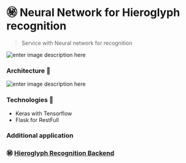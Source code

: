 
# :secret: Neural Network for Hieroglyph recognition 
> Service with Neural network for recognition  
 >
 ![enter image description here](https://lh3.googleusercontent.com/vH7o1niSPjf2DJ17iiIsg0Gp2NgAyABYiMM4is5jfSVLwFoIYowFx2eSP43LTU9UapFfPps_D_M)

### Architecture :microscope:
![enter image description here](https://lh3.googleusercontent.com/lVotM1mxkyqdbMZtGdEa-3P9HtuSOV8FrhbVG1cq6ax-6SvM0r_jxE7qNq-HeOAX9RjKxM52o3I)  
  
### Technologies :hammer:  
  
 - Keras with Tensorflow  
 - Flask for RestFull  
  
### Additional application 
###  :secret:  [Hieroglyph Recognition Backend](https://github.com/ElinaValieva/hieroglyph-recognition)